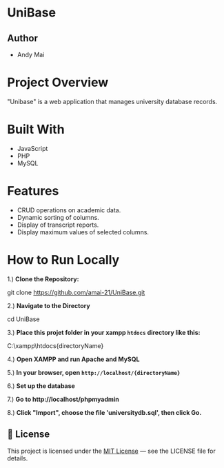 # UniBase

## Author
- Andy Mai

# Project Overview
"Unibase" is a web application that manages university database records.

# Built With
- JavaScript
- PHP
- MySQL

# Features
- CRUD operations on academic data.
- Dynamic sorting of columns.
- Display of transcript reports.
- Display maximum values of selected columns.

# How to Run Locally

1.) **Clone the Repository:**

git clone https://github.com/amai-21/UniBase.git

2.) **Navigate to the Directory**

cd UniBase

3.) **Place this projet folder in your xampp `htdocs` directory like this:**
    
C:\xampp\htdocs\{directoryName}

4.) **Open XAMPP and run Apache and MySQL**

5.) **In your browser, open `http://localhost/{directoryName}`**

6.) **Set up the database**

7.) **Go to http://localhost/phpmyadmin**
    
8.) **Click "Import", choose the file 'universitydb.sql', then click Go.**

## 📄 License

This project is licensed under the [MIT License](LICENSE) — see the LICENSE file for details.
